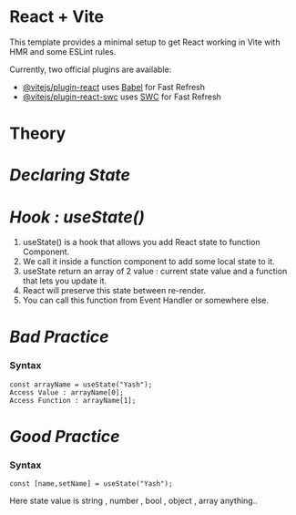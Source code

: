 # React + Vite

This template provides a minimal setup to get React working in Vite with HMR and some ESLint rules.

Currently, two official plugins are available:

- [@vitejs/plugin-react](https://github.com/vitejs/vite-plugin-react/blob/main/packages/plugin-react/README.md) uses [Babel](https://babeljs.io/) for Fast Refresh
- [@vitejs/plugin-react-swc](https://github.com/vitejs/vite-plugin-react-swc) uses [SWC](https://swc.rs/) for Fast Refresh


# Theory

# _Declaring State_

# _Hook : useState()_

1. useState() is a hook that allows you add React state to function Component.
2. We call it inside a function component to add some local state to it.
3. useState return an array of 2 value : current state value and a function that lets you update it.
4. React will preserve this state between re-render.
5. You can call this function from Event Handler or somewhere else.

# _Bad Practice_

<h3>Syntax</h3>

    const arrayName = useState("Yash");
    Access Value : arrayName[0];
    Access Function : arrayName[1];

# _Good Practice_

<h3>Syntax</h3>

    const [name,setName] = useState("Yash");

Here state value is string , number , bool , object , array  anything..
